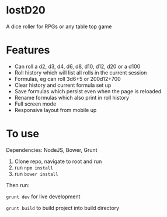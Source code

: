 lostD20
=======

A dice roller for RPGs or any table top game

Features
========

- Can roll a d2, d3, d4, d6, d8, d10, d12, d20 or a d100
- Roll history which will list all rolls in the current session
- Formulas, eg can roll 3d6+5 or 200d12+700
- Clear history and current formula set up
- Save formulas which persist even when the page is reloaded
- Rename formulas which also print in roll history
- Full screen mode
- Responsive layout from mobile up


To use
======

Dependencies:
NodeJS, Bower, Grunt

1. Clone repo, navigate to root and run
2. run `npm install`
3. run `bower install`

Then run:

`grunt dev` for live development

`grunt build` to build project into build directory 




